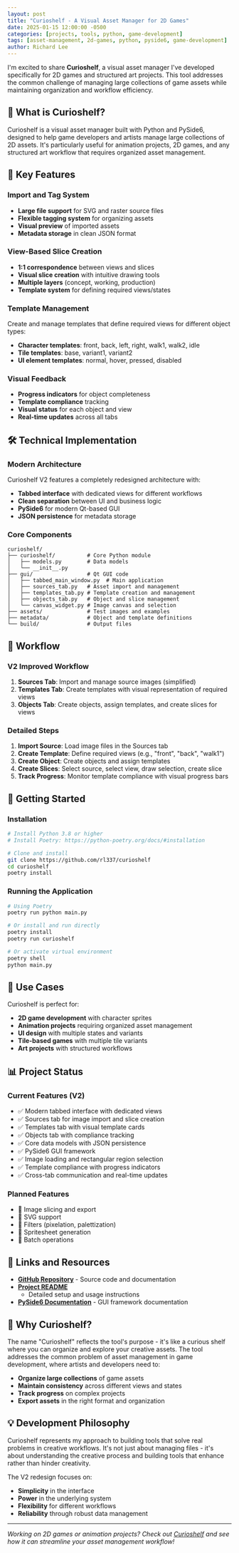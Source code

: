 ```yaml
---
layout: post
title: "Curioshelf - A Visual Asset Manager for 2D Games"
date: 2025-01-15 12:00:00 -0500
categories: [projects, tools, python, game-development]
tags: [asset-management, 2d-games, python, pyside6, game-development]
author: Richard Lee
---
```


I'm excited to share **Curioshelf**, a visual asset manager I've developed
specifically for 2D games and structured art projects. This tool addresses the
common challenge of managing large collections of game assets while maintaining
organization and workflow efficiency.

## 🎨 What is Curioshelf?

Curioshelf is a visual asset manager built with Python and PySide6, designed to
help game developers and artists manage large collections of 2D assets. It's
particularly useful for animation projects, 2D games, and any structured art
workflow that requires organized asset management.

## 🚀 Key Features

### Import and Tag System

- **Large file support** for SVG and raster source files
- **Flexible tagging system** for organizing assets
- **Visual preview** of imported assets
- **Metadata storage** in clean JSON format

### View-Based Slice Creation

- **1:1 correspondence** between views and slices
- **Visual slice creation** with intuitive drawing tools
- **Multiple layers** (concept, working, production)
- **Template system** for defining required views/states

### Template Management

Create and manage templates that define required views for different object
types:

- **Character templates**: front, back, left, right, walk1, walk2, idle
- **Tile templates**: base, variant1, variant2
- **UI element templates**: normal, hover, pressed, disabled

### Visual Feedback

- **Progress indicators** for object completeness
- **Template compliance** tracking
- **Visual status** for each object and view
- **Real-time updates** across all tabs

## 🛠️ Technical Implementation

### Modern Architecture

Curioshelf V2 features a completely redesigned architecture with:

- **Tabbed interface** with dedicated views for different workflows
- **Clean separation** between UI and business logic
- **PySide6** for modern Qt-based GUI
- **JSON persistence** for metadata storage

### Core Components

```text
curioshelf/
├── curioshelf/          # Core Python module
│   ├── models.py        # Data models
│   └── __init__.py
├── gui/                 # Qt GUI code
│   ├── tabbed_main_window.py  # Main application
│   ├── sources_tab.py   # Asset import and management
│   ├── templates_tab.py # Template creation and management
│   ├── objects_tab.py   # Object and slice management
│   └── canvas_widget.py # Image canvas and selection
├── assets/              # Test images and examples
├── metadata/            # Object and template definitions
└── build/               # Output files
```

## 🎯 Workflow

### V2 Improved Workflow

1. **Sources Tab**: Import and manage source images (simplified)
2. **Templates Tab**: Create templates with visual representation of required
   views
3. **Objects Tab**: Create objects, assign templates, and create slices for
   views

### Detailed Steps

1. **Import Source**: Load image files in the Sources tab
2. **Create Template**: Define required views (e.g., "front", "back", "walk1")
3. **Create Object**: Create objects and assign templates
4. **Create Slices**: Select source, select view, draw selection, create slice
5. **Track Progress**: Monitor template compliance with visual progress bars

## 🚀 Getting Started

### Installation

```bash
# Install Python 3.8 or higher
# Install Poetry: https://python-poetry.org/docs/#installation

# Clone and install
git clone https://github.com/rl337/curioshelf
cd curioshelf
poetry install
```

### Running the Application

```bash
# Using Poetry
poetry run python main.py

# Or install and run directly
poetry install
poetry run curioshelf

# Or activate virtual environment
poetry shell
python main.py
```

## 🎨 Use Cases

Curioshelf is perfect for:

- **2D game development** with character sprites
- **Animation projects** requiring organized asset management
- **UI design** with multiple states and variants
- **Tile-based games** with multiple tile variants
- **Art projects** with structured workflows

## 📊 Project Status

### Current Features (V2)

- ✅ Modern tabbed interface with dedicated views
- ✅ Sources tab for image import and slice creation
- ✅ Templates tab with visual template cards
- ✅ Objects tab with compliance tracking
- ✅ Core data models with JSON persistence
- ✅ PySide6 GUI framework
- ✅ Image loading and rectangular region selection
- ✅ Template compliance with progress indicators
- ✅ Cross-tab communication and real-time updates

### Planned Features

- 🔄 Image slicing and export
- 🔄 SVG support
- 🔄 Filters (pixelation, palettization)
- 🔄 Spritesheet generation
- 🔄 Batch operations

## 🔗 Links and Resources

- **[GitHub Repository](https://github.com/rl337/curioshelf)** - Source code
  and documentation
- **[Project README](https://github.com/rl337/curioshelf/blob/main/README.md)**
  - Detailed setup and usage instructions
- **[PySide6 Documentation](https://doc.qt.io/qtforpython/)** - GUI framework
  documentation

## 🎯 Why Curioshelf?

The name "Curioshelf" reflects the tool's purpose - it's like a curious shelf
where you can organize and explore your creative assets. The tool addresses the
common problem of asset management in game development, where artists and
developers need to:

- **Organize large collections** of game assets
- **Maintain consistency** across different views and states
- **Track progress** on complex projects
- **Export assets** in the right format and organization

## 💡 Development Philosophy

Curioshelf represents my approach to building tools that solve real problems in
creative workflows. It's not just about managing files - it's about
understanding the creative process and building tools that enhance rather than
hinder creativity.

The V2 redesign focuses on:

- **Simplicity** in the interface
- **Power** in the underlying system
- **Flexibility** for different workflows
- **Reliability** through robust data management

---

*Working on 2D games or animation projects? Check out
[Curioshelf](https://github.com/rl337/curioshelf) and see how it can streamline
your asset management workflow!*
